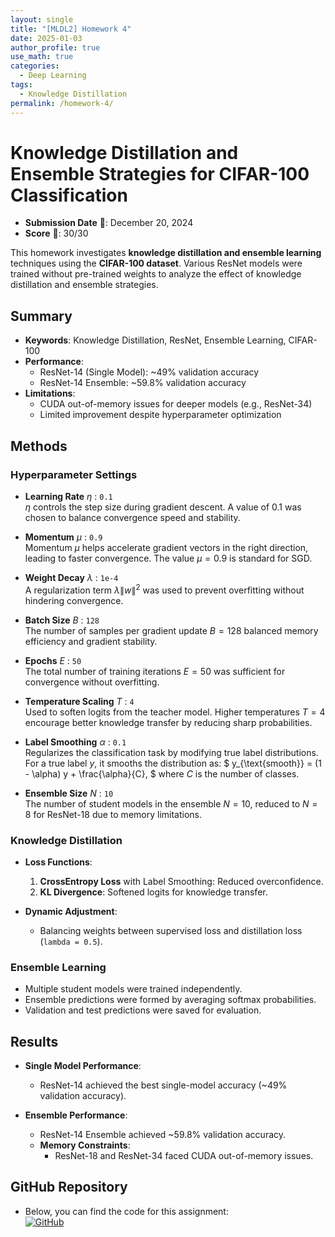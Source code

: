 ```yaml
---
layout: single
title: "[MLDL2] Homework 4"
date: 2025-01-03
author_profile: true
use_math: true
categories:
  - Deep Learning
tags:
  - Knowledge Distillation
permalink: /homework-4/
---
```


# Knowledge Distillation and Ensemble Strategies for CIFAR-100 Classification

- **Submission Date** 📅: December 20, 2024  
- **Score** 🌟: 30/30  

This homework investigates **knowledge distillation and ensemble learning** techniques using the **CIFAR-100 dataset**. Various ResNet models were trained without pre-trained weights to analyze the effect of knowledge distillation and ensemble strategies.

## Summary
- **Keywords**: Knowledge Distillation, ResNet, Ensemble Learning, CIFAR-100
- **Performance**:
  - ResNet-14 (Single Model): ~49% validation accuracy
  - ResNet-14 Ensemble: ~59.8% validation accuracy
- **Limitations**:
  - CUDA out-of-memory issues for deeper models (e.g., ResNet-34)
  - Limited improvement despite hyperparameter optimization

## Methods
### Hyperparameter Settings
- **Learning Rate** $\eta$ : `0.1`  
  $\eta$ controls the step size during gradient descent. A value of 0.1 was chosen to balance convergence speed and stability.
  
- **Momentum** $\mu$ : `0.9`  
  Momentum $\mu$ helps accelerate gradient vectors in the right direction, leading to faster convergence. The value $\mu = 0.9$ is standard for SGD.

- **Weight Decay** $\lambda$ : `1e-4`  
  A regularization term $\lambda \|w\|^2$ was used to prevent overfitting without hindering convergence.

- **Batch Size** $B$ : `128`  
  The number of samples per gradient update $B = 128$ balanced memory efficiency and gradient stability.

- **Epochs** $E$ : `50`  
  The total number of training iterations $E = 50$ was sufficient for convergence without overfitting.

- **Temperature Scaling** $T$ : `4`  
  Used to soften logits from the teacher model. Higher temperatures $T = 4$ encourage better knowledge transfer by reducing sharp probabilities.

- **Label Smoothing** $\alpha$ : `0.1`  
  Regularizes the classification task by modifying true label distributions.  
  For a true label $y$, it smooths the distribution as:
  $
  y_{\text{smooth}} = (1 - \alpha) y + \frac{\alpha}{C},
  $
  where $C$ is the number of classes.

- **Ensemble Size** $N$ : `10`  
  The number of student models in the ensemble $N = 10$, reduced to $N = 8$ for ResNet-18 due to memory limitations.


### Knowledge Distillation
- **Loss Functions**:
  1. **CrossEntropy Loss** with Label Smoothing: Reduced overconfidence.  
  2. **KL Divergence**: Softened logits for knowledge transfer.

- **Dynamic Adjustment**:
  - Balancing weights between supervised loss and distillation loss (`lambda = 0.5`).

### Ensemble Learning
- Multiple student models were trained independently.
- Ensemble predictions were formed by averaging softmax probabilities.
- Validation and test predictions were saved for evaluation.

## Results
- **Single Model Performance**:
  - ResNet-14 achieved the best single-model accuracy (~49% validation accuracy).

- **Ensemble Performance**:
  - ResNet-14 Ensemble achieved ~59.8% validation accuracy.
  - **Memory Constraints**:
    - ResNet-18 and ResNet-34 faced CUDA out-of-memory issues.

## GitHub Repository
- Below, you can find the code for this assignment:  
  [![GitHub](https://img.shields.io/badge/GitHub-Repository-black?logo=github)](https://github.com/stateun/MLDL2/tree/main/Transfer_learning)